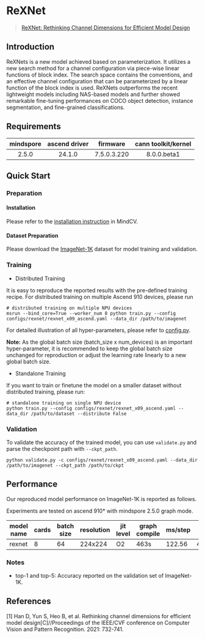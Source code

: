 # ReXNet

> [ReXNet: Rethinking Channel Dimensions for Efficient Model Design](https://arxiv.org/abs/2007.00992)



## Introduction

ReXNets is a new model achieved based on parameterization. It utilizes a new search method for a channel configuration
via piece-wise linear functions of block index. The search space contains the conventions, and an effective channel
configuration that can be parameterized by a linear function of the block index is used. ReXNets outperforms the recent
lightweight models including NAS-based models and further showed remarkable fine-tuning performances on COCO object
detection, instance segmentation, and fine-grained classifications.

## Requirements
| mindspore | ascend driver |  firmware   | cann toolkit/kernel |
| :-------: | :-----------: | :---------: | :-----------------: |
|   2.5.0   |   24.1.0      | 7.5.0.3.220 |     8.0.0.beta1     |


## Quick Start

### Preparation

#### Installation

Please refer to the [installation instruction](https://mindspore-lab.github.io/mindcv/installation/) in MindCV.

#### Dataset Preparation

Please download the [ImageNet-1K](https://www.image-net.org/challenges/LSVRC/2012/index.php) dataset for model training
and validation.

### Training

* Distributed Training

It is easy to reproduce the reported results with the pre-defined training recipe. For distributed training on multiple
Ascend 910 devices, please run

```shell
# distributed training on multiple NPU devices
msrun --bind_core=True --worker_num 8 python train.py --config configs/rexnet/rexnet_x09_ascend.yaml --data_dir /path/to/imagenet
```




For detailed illustration of all hyper-parameters, please refer
to [config.py](https://github.com/mindspore-lab/mindcv/blob/main/config.py).

**Note:**  As the global batch size  (batch_size x num_devices) is an important hyper-parameter, it is recommended to
keep the global batch size unchanged for reproduction or adjust the learning rate linearly to a new global batch size.

* Standalone Training

If you want to train or finetune the model on a smaller dataset without distributed training, please run:

```shell
# standalone training on single NPU device
python train.py --config configs/rexnet/rexnet_x09_ascend.yaml --data_dir /path/to/dataset --distribute False
```

### Validation

To validate the accuracy of the trained model, you can use `validate.py` and parse the checkpoint path
with `--ckpt_path`.

```shell
python validate.py -c configs/rexnet/rexnet_x09_ascend.yaml --data_dir /path/to/imagenet --ckpt_path /path/to/ckpt
```

## Performance

Our reproduced model performance on ImageNet-1K is reported as follows.

Experiments are tested on ascend 910* with mindspore 2.5.0 graph mode.

| model name  | cards | batch size | resolution | jit level | graph compile | ms/step | img/s   | recipe                                                                                           | weight                                                                                       | acc@top1 | acc@top5 |
| ----------- | ----- | ---------- | ---------- | --------- | ------------- | ------- | ------- | ------------------------------------------------------------------------------------------------ | -------------------------------------------------------------------------------------------- | -------- | -------- |
| rexnet      | 8     | 64         | 224x224    | O2        | 463s          | 122.56  | 4177.55 | [yaml](https://github.com/mindspore-lab/mindcv/blob/main/configs/rexnet/rexnet_x09_ascend.yaml)       | [weights](https://download-mindspore.osinfra.cn/toolkits/mindcv/rexnet/rexnet_09-00223eb4-910v2.ckpt)       | 76.15    | 92.89    |


### Notes

- top-1 and top-5: Accuracy reported on the validation set of ImageNet-1K.

## References

[1] Han D, Yun S, Heo B, et al. Rethinking channel dimensions for efficient model design[C]//Proceedings of the IEEE/CVF
conference on Computer Vision and Pattern Recognition. 2021: 732-741.
